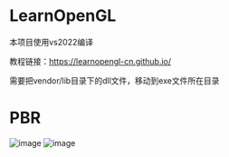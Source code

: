 # LearnOpenGL

本项目使用vs2022编译

教程链接：https://learnopengl-cn.github.io/

需要把vendor/lib目录下的dll文件，移动到exe文件所在目录

# PBR
![image](https://user-images.githubusercontent.com/55162087/215149411-5176d86d-e3d2-4369-adc7-17661c9f3c9b.png)
![image](https://user-images.githubusercontent.com/55162087/215151692-18c83c56-cd7a-48b3-b97f-a52718dfca4e.png)

